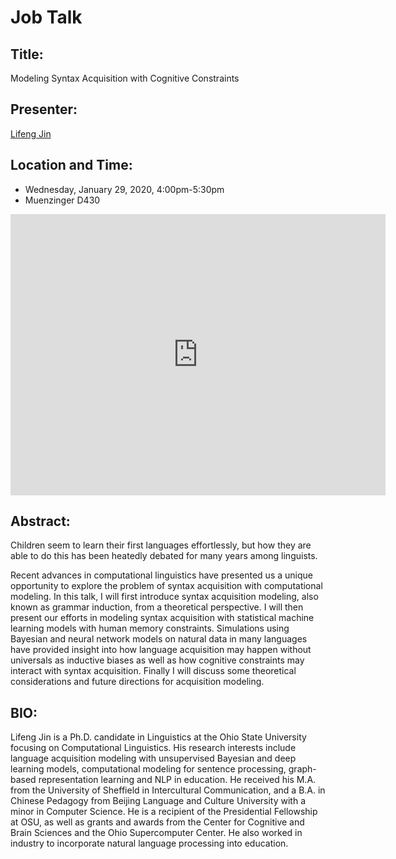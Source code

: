 # Job Talk

## Title: 
Modeling Syntax Acquisition with Cognitive Constraints

## Presenter:
[Lifeng Jin](https://lifengjin.github.io/)

## Location and Time:
* Wednesday, January 29, 2020, 4:00pm-5:30pm
* Muenzinger D430

<iframe src="https://www.google.com/maps/embed?pb=!1m18!1m12!1m3!1d3055.9886100219037!2d-105.27107924858907!3d40.0087019881756!2m3!1f0!2f0!3f0!3m2!1i1024!2i768!4f13.1!3m3!1m2!1s0x876bec330b3cec1f%3A0xf858f21c18b31b66!2sMuenzinger%20Auditorium!5e0!3m2!1sen!2sus!4v1580328060829!5m2!1sen!2sus" width="600" height="450" frameborder="0" style="border:0;" allowfullscreen=""></iframe>

## Abstract:

Children seem to learn their first languages effortlessly, but how they are able to do this has been heatedly debated for many years among linguists.

Recent advances in computational linguistics have presented us a unique opportunity to explore the problem of syntax acquisition with computational modeling.  In this talk, I will first introduce syntax acquisition modeling, also known as grammar induction, from a theoretical perspective. I will then present our efforts in modeling syntax acquisition with statistical machine learning models with human memory constraints. Simulations using Bayesian and neural network models on natural data in many languages have provided insight into how language acquisition may happen without universals as inductive biases as well as how cognitive constraints may interact with syntax acquisition. Finally I will discuss some theoretical considerations and future directions for acquisition modeling.


## BIO:
Lifeng Jin is a Ph.D. candidate in Linguistics at the Ohio State University focusing on Computational Linguistics. His research interests include language acquisition modeling with unsupervised Bayesian and deep learning models, computational modeling for sentence processing, graph-based representation learning and NLP in education. He received his M.A. from the University of Sheffield in Intercultural Communication, and a B.A. in Chinese Pedagogy from Beijing Language and Culture University with a minor in Computer Science. He is a recipient of the Presidential Fellowship at OSU, as well as grants and awards from the Center for Cognitive and Brain Sciences and the Ohio Supercomputer Center. He also worked in industry to incorporate natural language processing into education.
